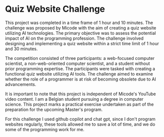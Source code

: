 # Quiz Website Challenge
This project was completed in a time frame of 1 hour and 10 minutes. The challenge was proposed by Micode with the aim of creating a quiz website utilizing AI technologies. The primary objective was to assess the potential impact of AI on the programming profession. The challenge involved designing and implementing a quiz website within a strict time limit of 1 hour and 30 minutes.

The competition consisted of three participants: a web-focused computer scientist, a non-web-oriented computer scientist, and a student without prior programming expertise. The participants were tasked with creating a functional quiz website utilizing AI tools. The challenge aimed to examine whether the role of a programmer is at risk of becoming obsolete due to AI advancements.

It is important to note that this project is independent of Micode's YouTube video content. I am a Belgian student pursuing a degree in computer science. This project marks a practical exercise undertaken as part of the preparation for the upcoming Master's program.

For this challenge I used github copilot and chat gpt, since I don't program websites regularly, these tools allowed me to save a lot of time, and we do some of the programming work for me.